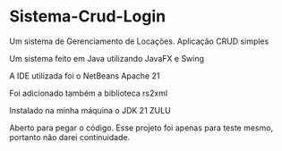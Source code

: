 # Sistema-Crud-Login
Um sistema de Gerenciamento de Locações. Aplicação CRUD simples

Um sistema feito em Java utilizando JavaFX e Swing

A IDE utilizada foi o NetBeans Apache 21

Foi adicionado também a biblioteca rs2xml

Instalado na minha máquina o JDK 21 ZULU

Aberto para pegar o código.
Esse projeto foi apenas para teste mesmo, portanto não darei continuidade.

